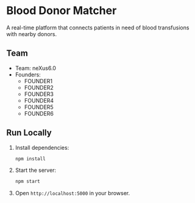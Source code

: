 # Blood Donor Matcher

A real-time platform that connects patients in need of blood transfusions with nearby donors.

## Team

- Team: neXus6.0
- Founders:
  - FOUNDER1
  - FOUNDER2
  - FOUNDER3
  - FOUNDER4
  - FOUNDER5
  - FOUNDER6

## Run Locally

1. Install dependencies:
   ```bash
   npm install
   ```
2. Start the server:
   ```bash
   npm start
   ```
3. Open `http://localhost:5000` in your browser.
